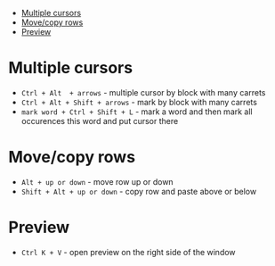 - [Multiple cursors](#multiple-cursors)
- [Move/copy rows](#movecopy-rows)
- [Preview](#preview)

# Multiple cursors

- `Ctrl + Alt  + arrows` - multiple cursor by block with many carrets
- `Ctrl + Alt + Shift + arrows` - mark by block with many carrets
- `mark word + Ctrl + Shift + L` - mark a word and then mark all occurences this word and put cursor there  

# Move/copy rows

- `Alt + up or down` -  move row up or down 
- `Shift + Alt + up or down` - copy row and paste above or below

# Preview
- `Ctrl K + V` - open preview on the right side of the window